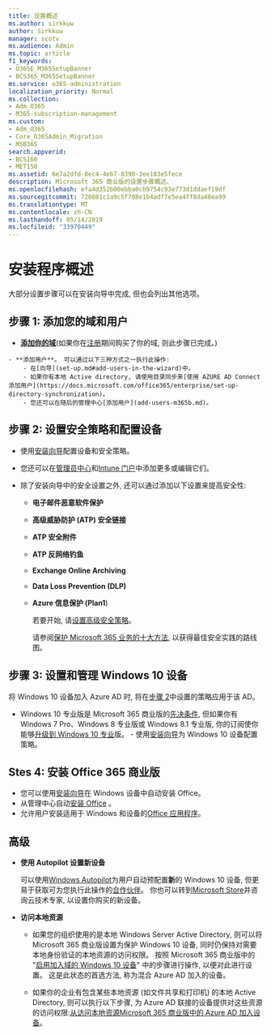 ```yaml
---
title: 设置概述
ms.author: sirkkuw
author: Sirkkuw
manager: scotv
ms.audience: Admin
ms.topic: article
f1_keywords:
- O365E_M365SetupBanner
- BCS365_M365SetupBanner
ms.service: o365-administration
localization_priority: Normal
ms.collection:
- Adm_O365
- M365-subscription-management
ms.custom:
- Adm_O365
- Core_O365Admin_Migration
- MSB365
search.appverid:
- BCS160
- MET150
ms.assetid: 6e7a2dfd-8ec4-4eb7-8390-3ee103e5fece
description: Microsoft 365 商业版的设置步骤概述。
ms.openlocfilehash: efa4d352b00ebba0cb9754c93e773d1ddaef19df
ms.sourcegitcommit: 720881c1a9c5f708e1b4adf7e5ea4ff8da48ea99
ms.translationtype: MT
ms.contentlocale: zh-CN
ms.lasthandoff: 05/14/2019
ms.locfileid: "33970449"
---
```

# <a name="overview-of-setup"></a>安装程序概述

大部分设置步骤可以在安装向导中完成, 但也会列出其他选项。


## <a name="step-1-add-your-domain-and-users"></a>步骤 1: 添加您的域和用户

   - **[添加你的域](set-up.md#add-your-domain-to-personalize-sign-in)**(如果你在[注册](sign-up.md)期间购买了你的域, 则此步骤已完成。)

    - **添加用户**。 可以通过以下三种方式之一执行此操作:
        - 在[向导](set-up.md#add-users-in-the-wizard)中。
        - 如果你有本地 Active directory, 请使用目录同步来[使用 AZURE AD Connect 添加用户](https://docs.microsoft.com/office365/enterprise/set-up-directory-synchronization)。
        - 您还可以在随后的管理中心[添加用户](add-users-m365b.md)。
## <a name="step-2-set-up-security-policies-and-configure-devices"></a>步骤 2: 设置安全策略和配置设备 

  - 使用[安装向导](set-up.md#set-up-security-policies-and-device-configurations)配置设备和安全策略。 
  - 您还可以在[管理员中心](view-policies-and-devices.md)和[Intune 门户](https://docs.microsoft.com/intune/tutorial-walkthrough-intune-portal)中添加更多或编辑它们。
  - 除了安装向导中的安全设置之外, 还可以通过添加以下设置来提高安全性:

      - **电子邮件恶意软件保护**
      - **高级威胁防护 (ATP) 安全链接**
      - **ATP 安全附件**
      - **ATP 反网络钓鱼**
      - **Exchange Online Archiving**
      - **Data Loss Prevention (DLP)**
      - **Azure 信息保护 (Plan1**)

          若要开始, 请[设置高级安全策略](set-up-advanced-security.md)。

        请参阅[保护 Microsoft 365 业务的十大方法](https://docs.microsoft.com/office365/admin/security-and-compliance/secure-your-business-data), 以获得最佳安全实践的路线图。

## <a name="step-3-set-up-and-manage-windows-10-devices"></a>步骤 3: 设置和管理 Windows 10 设备

   将 Windows 10 设备加入 Azure AD 时, 将在[步骤 2](#step-2-set-up-security-policies-and-configure-devices)中设置的策略应用于该 AD。

   - Windows 10 专业版是 Microsoft 365 商业版的[先决条件](pre-requisites-for-data-protection.md), 但如果你有 Windows 7 Pro、Windows 8 专业版或 Windows 8.1 专业版, 你的订阅使你能够[升级到 Windows 10 专业](https://docs.microsoft.com/microsoft-365/business/upgrade-to-windows-pro-creators-update)版。
    - 使用[安装向导](set-up.md#set-up-security-policies-and-device-configurations)为 Windows 10 设备配置策略。

## <a name="stes-4-install-office-365-business"></a>Stes 4: 安装 Office 365 商业版
- 您可以使用[安装向导](set-up.md#deploy-office-365-client-apps)在 Windows 设备中自动安装 Office。
- 从管理中心自动[安装 Office](auto-install-or-uninstall-office.md) 。
- 允许用户安装适用于 Windows 和设备的[Office 应用程序](https://docs.microsoft.com/office365/admin/setup/install-applications)。
     
## <a name="advanced"></a>高级
- **使用 Autopilot 设置新设备**
            
     可以使用[Windows Autopilot](add-autopilot-devices-and-profile.md)为用户自动预配置**新**的 Windows 10 设备, 但更易于获取可为您执行此操作的[合作伙伴](https://www.microsoft.com/solution-providers/search)。 你也可以转到[Microsoft Store](https://go.microsoft.com/fwlink/?linkid=874598)并咨询云技术专家, 以设置你购买的新设备。

- **访问本地资源**

     - 如果您的组织使用的是本地 Windows Server Active Directory, 则可以将 Microsoft 365 商业版设置为保护 Windows 10 设备, 同时仍保持对需要本地身份验证的本地资源的访问权限。 按照 Microsoft 365 商业版中的 "[启用加入域的 Windows 10 设备](manage-windows-devices.md)" 中的步骤进行操作, 以便对此进行设置。 这是此状态的首选方法, 称为混合 Azure AD 加入的设备。

    - 如果你的企业有包含某些本地资源 (如文件共享和打印机) 的本地 Active Directory, 则可以执行以下步骤, 为 Azure AD 联接的设备提供对这些资源的访问权限:[从访问本地资源Microsoft 365 商业版中的 Azure AD 加入设备](access-resources.md)。

  